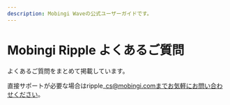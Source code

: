 ```yaml
---
description: Mobingi Waveの公式ユーザーガイドです。
---
```


# Mobingi Ripple よくあるご質問

よくあるご質問をまとめて掲載しています。

直接サポートが必要な場合はripple\_cs@mobingi.comまでお気軽にお問い合わせください。
